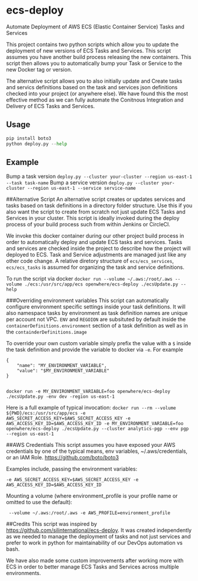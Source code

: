 # ecs-deploy
Automate Deployment of AWS ECS (Elastic Container Service) Tasks and Services

This project contains two python scripts which allow you to update the deployment of new versions of ECS Tasks and Services. This script assumes you have another build process releasing the new containers. This script then allows you to automatically bump your Task or Service to the new Docker tag or version.

The alternative script allows you to also initially update and Create tasks and servics definitions based on the task and services json definitions checked into your project (or anywhere else). We have found this the most effective method as we can fully automate the Conitnous Integration and Delivery of ECS Tasks and Services.

## Usage
```python
pip install boto3
python deploy.py --help
```

## Example
Bump a task version `deploy.py --cluster your-cluster --region us-east-1 --task task-name`
Bump a service version `deploy.py --cluster your-cluster --region us-east-1 --service service-name`

##Alternative Script
An alternative script creates or updates services and tasks based on task definitions in a directory folder structure. Use this if you also want the script to create from scratch not just update ECS Tasks and Services in your cluster. This script is ideally invoked during the deploy process of your build process such from within Jenkins or CircleCI.

We invoke this docker container during our other project build process in order to automatically deploy and update ECS tasks and services. Tasks and services are checked inside the project to describe how the project will deployed to ECS. Task and Service adjustments are managed just like any other code change. A relative diretory structure of `ecs/ecs_services`, `ecs/ecs_tasks` is assumed for organizing the task and service definitions.

To run the script via docker `docker run --volume ~/.aws:/root/.aws --volume ./ecs:/usr/src/app/ecs openwhere/ecs-deploy ./ecsUpdate.py --help`

###Overriding environment variables
This script can automatically configure environment specific settings inside your task definitions. It will also namespace tasks by environment as task definition names are unique per account not VPC. `ENV` and `REGOION` are subsituted by default inside the `containerDefinitions.environment` section of a task definition as well as in the `containderDefinitions.image`

To override your own custom variable simply prefix the value with a `$` inside the task definition and provide the variable to docker via `-e`. For example

```
{
    "name": "MY_ENVIRONMENT_VARIABLE",
    "value": "$MY_ENVIRONMENT_VARIABLE"
}


docker run -e MY_ENVIRONMENT_VARIABLE=foo openwhere/ecs-deploy ./ecsUpdate.py -env dev -region us-east-1
```

Here is a full example of typical invocation:
`docker run --rm --volume ${PWD}/ecs:/usr/src/app/ecs -e AWS_SECRET_ACCESS_KEY=$AWS_SECRET_ACCESS_KEY -e AWS_ACCESS_KEY_ID=$AWS_ACCESS_KEY_ID -e MY_ENVIRONMENT_VARIABLE=foo openwhere/ecs-deploy ./ecsUpdate.py --cluster analytics-pgp --env pgp --region us-east-1`

##AWS Credentials
This script assumes you have exposed your AWS credentials by one of the typical means, env variables, ~/.aws/credentials, or an IAM Role.
https://github.com/boto/boto3

Examples include, passing the environment variables:

`-e AWS_SECRET_ACCESS_KEY=$AWS_SECRET_ACCESS_KEY -e AWS_ACCESS_KEY_ID=$AWS_ACCESS_KEY_ID `

Mounting a volume (where environment_profile is your profile name or omitted to use the default):

` --volume ~/.aws:/root/.aws -e AWS_PROFILE=environment_profile`

##Credits
This script was inspired by https://github.com/silinternational/ecs-deploy. It was created independently as we needed to manage the deployment of tasks and not just services and prefer to work in python for maintainability of our DevOps automation vs bash. 

We have also made some custom improvements after working more with ECS in order to better manage ECS Tasks and Services across multiple environments.
